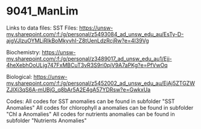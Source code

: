 # 9041_ManLim

Links to data files:
SST Files: https://unsw-my.sharepoint.com/:f:/g/personal/z5493084_ad_unsw_edu_au/EsTy-D-ajgVJlzuOYMLiRIkBoMkyvhI-Z8tUenLdzRcjRw?e=4I39Vg

Biochemistry: https://unsw-my.sharepoint.com/:f:/g/personal/z3489017_ad_unsw_edu_au1/Ejj-4heXebhOoULjg747FxMBCuT3vR3S9ri0pjV9A7aPKg?e=PfVwOq

Biological: https://unsw-my.sharepoint.com/:f:/g/personal/z5452002_ad_unsw_edu_au/EjAj5ZTGZWZJlXj3qS6A-mUBjG_q8bAr5A2E4gA57YDRsw?e=GwkxUa

Codes:
All codes for SST anomalies can be found in subfolder "SST Anomalies"
All codes for chlorophyll a anomalies can be found in subfolder "Chl a Anomalies"
All codes for nutrients anomalies can be found in subfolder "Nutrients Anomalies"
